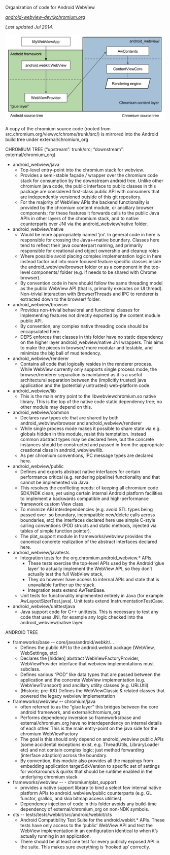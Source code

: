 Organization of code for Android WebView

*android-webview-dev@chromium.org*

*Last updated Jul 2014.*

![](webview_org.png)

A copy of the chromium source code (rooted from src.chromium.org/viewvc/chrome/trunk/src/) is mirrored into the Android build tree under external/chromium_org


CHROMIUM TREE (“upstream”: trunk/src; “downstream”: external/chromium_org)
- android_webview/java
  - Top-level entry-point into the chromium stack for webview.
  - Provides a semi-stable façade / wrapper over the chromium code stack for consumption by the downstream android tree. Unlike other chromium java code, the public interface to public classes in this package are considered first-class public API with consumers that are independently versioned outside of this git repository.
  - For the majority of WebView APIs the backend functionality is provided by the chromium content module, or ancillary browser components; for these features it forwards calls to the public Java APIs in other layers of the chromium stack, and to native counterparts over JNI via the android_webview/native folder.
- android_webview/native
  - Would be more appropriately named ‘jni’. In general code in here is responsible for crossing the Java<->native boundary. Classes here tend to reflect their java counterpart naming, and primarily responsible for creational and object ownership and cleanup roles
  - Where possible avoid placing complex implementation logic in here instead factor out into more focused feature specific classes inside the android_webview/browser folder or as a component in the top-level components/ folder (e.g. if needs to be shared with Chrome browser).
  - By convention code in here should follow the same threading model as the public WebView API (that is, primarily executes on UI thread). Non-trivial interaction with BrowserThreads and IPC to renderer is extracted down to the browser/ folder.
- android_webview/browser
  - Provides non-trivial behavioral and functional classes for implementing features not directly exported by the content module public API.
  - By convention, any complex native threading code should be encapsulated here.
  - DEPS enforces that classes in this folder have no static dependency on the higher layer android_webview/native JNI wrappers. This aims to make the pieces in browser/ more modular and testable, and minimize the big ball of mud tendency.
- android_webview/renderer
  - Contains all code that logically resides in the renderer process. While WebView currently only supports single process mode, the browser/renderer separation is maintained as it is a useful architectural separation between the (implicitly trusted) java application and the (potentially untrusted) web-platform code.
- android_webview/lib
  - This is the main entry point to the libwebviewchromium.so native library. This is the top of the native code static dependency tree; no other module may depend on this.
- android_webview/common
  - Declares raw types etc that are shared by both android_webview/browser and android_webview/renderer
  - While single process mode makes it possible to share state via e.g. globals hidden in this module, resist this temptation. Instead common abstract types may be declared here, but the concrete instances should be constructed and passed in from the appropriate creational class in android_webview/lib.
  - As per chromium conventions, IPC message types are declared here.
- android_webview/public
  - Defines and exports abstract native interfaces for certain performance critical (e.g. rendering pipeline) functionality and that cannot be implemented via Java.
  - This resolves the conflicting needs: of keeping all chromium code SDK/NDK clean, yet using certain internal Android platform facilities to implement a backwards compatible and high-performance framework custom View class.
  - To minimize ABI interdependencies (e.g. avoid STL types being passed over .so boundary, incompatible new/delete calls across boundaries, etc) the interfaces declared here use simple C-style calling conventions (POD structs and static methods, injected via tables of simple function pointer).
  - The plat_support module in frameworks/webview provides the canonical concrete realization of the abstract interfaces declared here.
- android_webview/javatests
  - Integration tests for the org.chromium.android_webview.\* APIs. 
    - These tests exercise the top-level APIs used by the Android ‘glue layer’ to actually implement the WebView API, so they don’t actually test the full WebView stack,
    - They do however have access to internal APIs and state that is unavailable further up the stack.
    - Integration tests extend AwTestBase.
  - Unit tests for functionality implemented entirely in Java (for example AwLayoutSizerTest.java). Unit tests extend InstrumentationTestCase.
- android_webview/unittestjava
  - Java support code for C++ unittests. This is necessary to test any code that uses JNI, for example any logic checked into the android_webview/native layer.


ANDROID TREE
- frameworks/base -- core/java/android/webkit/…
  - Defines the public API to the android.webkit package (WebView, WebSettings, etc)
  - Declares the [hidden] abstract WebViewFactoryProvider, WebViewProvider interface that webview implementations must subclass.
  - Defines various “POD” like data types that are passed between the application and the concrete WebView implementation (e.g. WebViewTransport) and ancillary utility classes (e.g. URLUtil)
  - (Historic; pre-KK) Defines the WebViewClassic & related classes that powered the legacy webview implementation
- frameworks/webview -- chromium/java
  - often referred to as the “glue layer” this bridges between the core android framework, and external/chromium_org
  - Performs dependency inversion so frameworks/base and external/chromium_org have no interdependency on internal details of each other. This is the main entry-point on the java side for the chromium WebViewFactory
  - The goal is this should only depend on android_webview public APIs (some accidental exceptions exist, e.g. ThreadUtils, LibraryLoader etc) and not contain complex logic; just method forwarding (interface adaption) across the boundary.
  - By convention, this module also provides all the mappings from embedding application targetSdkVersion to specific set of settings for workarounds & quirks that should be runtime enabled in the underlying chromium stack
- frameworks/webview --   - chromium/plat_support
  - provides a native support library to bind a select few internal native platform APIs to android_webview/public counterparts (e.g. GL functor, gralloc, and skia bitmap access utilities).
  - Dependency injection of code in this folder avoids any build-time dependency of external/chromium_org on non-NDK symbols.
- cts -- tests/tests/webkit/src/android/webkit/cts
  - Android Compatibility Test Suite for the android.webkit.\* APIs. These tests have only access to the ‘public’ WebView API and test the WebView implementation in an configuration identical to when it’s actually running in an application.
  - There should be at least one test for every publicly exposed API in the suite. This makes sure everything is ‘hooked up’ correctly.
